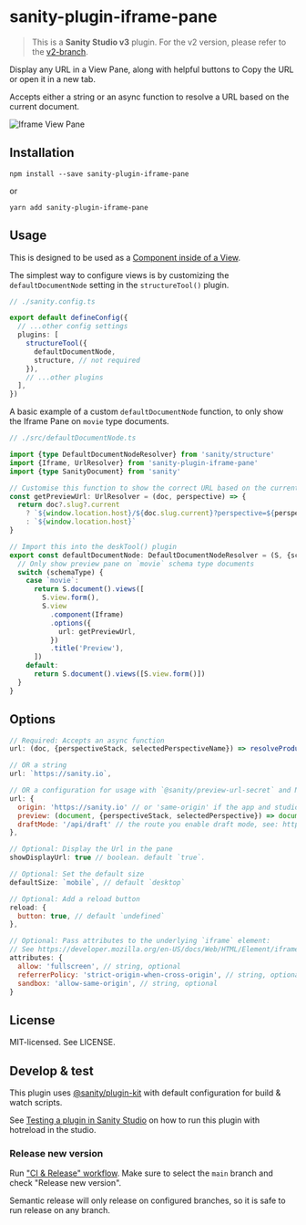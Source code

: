 # sanity-plugin-iframe-pane

> This is a **Sanity Studio v3** plugin.
> For the v2 version, please refer to the [v2-branch](https://github.com/sanity-io/sanity-plugin-iframe-pane/tree/studio-v2).

Display any URL in a View Pane, along with helpful buttons to Copy the URL or open it in a new tab.

Accepts either a string or an async function to resolve a URL based on the current document.

![Iframe View Pane](https://user-images.githubusercontent.com/9684022/226924036-ef9122e6-e498-42aa-ad01-8c4acdc9e65e.png)

## Installation

```
npm install --save sanity-plugin-iframe-pane
```

or

```
yarn add sanity-plugin-iframe-pane
```

## Usage

This is designed to be used as a [Component inside of a View](https://www.sanity.io/docs/structure-builder-reference#c0c8284844b7).

The simplest way to configure views is by customizing the `defaultDocumentNode` setting in the `structureTool()` plugin.

```ts
// ./sanity.config.ts

export default defineConfig({
  // ...other config settings
  plugins: [
    structureTool({
      defaultDocumentNode,
      structure, // not required
    }),
    // ...other plugins
  ],
})
```

A basic example of a custom `defaultDocumentNode` function, to only show the Iframe Pane on `movie` type documents.

```ts
// ./src/defaultDocumentNode.ts

import {type DefaultDocumentNodeResolver} from 'sanity/structure'
import {Iframe, UrlResolver} from 'sanity-plugin-iframe-pane'
import {type SanityDocument} from 'sanity'

// Customise this function to show the correct URL based on the current document and the current studio perspective
const getPreviewUrl: UrlResolver = (doc, perspective) => {
  return doc?.slug?.current
    ? `${window.location.host}/${doc.slug.current}?perspective=${perspective.perspectiveStack}`
    : `${window.location.host}`
}

// Import this into the deskTool() plugin
export const defaultDocumentNode: DefaultDocumentNodeResolver = (S, {schemaType}) => {
  // Only show preview pane on `movie` schema type documents
  switch (schemaType) {
    case `movie`:
      return S.document().views([
        S.view.form(),
        S.view
          .component(Iframe)
          .options({
            url: getPreviewUrl,
          })
          .title('Preview'),
      ])
    default:
      return S.document().views([S.view.form()])
  }
}
```

## Options

```js
// Required: Accepts an async function
url: (doc, {perspectiveStack, selectedPerspectiveName}) => resolveProductionUrl(doc),

// OR a string
url: `https://sanity.io`,

// OR a configuration for usage with `@sanity/preview-url-secret` and Next.js Draft Mode
url: {
  origin: 'https://sanity.io' // or 'same-origin' if the app and studio are on the same origin
  preview: (document, {perspectiveStack, selectedPerspective}) => document?.slug?.current ? `/posts/${document.slug.current}` : new Error('Missing slug'),
  draftMode: '/api/draft' // the route you enable draft mode, see: https://github.com/sanity-io/visual-editing/tree/main/packages/preview-url-secret#sanitypreview-url-secret
},

// Optional: Display the Url in the pane
showDisplayUrl: true // boolean. default `true`.

// Optional: Set the default size
defaultSize: `mobile`, // default `desktop`

// Optional: Add a reload button
reload: {
  button: true, // default `undefined`
},

// Optional: Pass attributes to the underlying `iframe` element:
// See https://developer.mozilla.org/en-US/docs/Web/HTML/Element/iframe
attributes: {
  allow: 'fullscreen', // string, optional
  referrerPolicy: 'strict-origin-when-cross-origin', // string, optional
  sandbox: 'allow-same-origin', // string, optional
}
```

## License

MIT-licensed. See LICENSE.

## Develop & test

This plugin uses [@sanity/plugin-kit](https://github.com/sanity-io/plugin-kit)
with default configuration for build & watch scripts.

See [Testing a plugin in Sanity Studio](https://github.com/sanity-io/plugin-kit#testing-a-plugin-in-sanity-studio)
on how to run this plugin with hotreload in the studio.

### Release new version

Run ["CI & Release" workflow](https://github.com/sanity-io/sanity-plugin-iframe-pane/actions/workflows/main.yml).
Make sure to select the `main` branch and check "Release new version".

Semantic release will only release on configured branches, so it is safe to run release on any branch.

